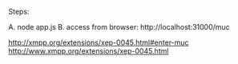 Steps:

A. node app.js
B. access from browser: http://localhost:31000/muc

http://xmpp.org/extensions/xep-0045.html#enter-muc
http://www.xmpp.org/extensions/xep-0045.html